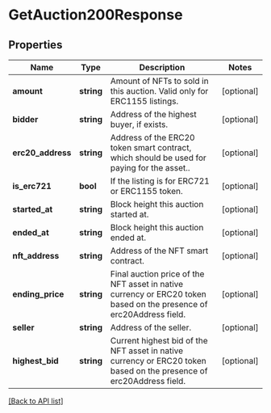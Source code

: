 # GetAuction200Response

## Properties

Name | Type | Description | Notes
------------ | ------------- | ------------- | -------------
**amount** | **string** | Amount of NFTs to sold in this auction. Valid only for ERC1155 listings. | [optional]
**bidder** | **string** | Address of the highest buyer, if exists. | [optional]
**erc20_address** | **string** | Address of the ERC20 token smart contract, which should be used for paying for the asset.. | [optional]
**is_erc721** | **bool** | If the listing is for ERC721 or ERC1155 token. | [optional]
**started_at** | **string** | Block height this auction started at. | [optional]
**ended_at** | **string** | Block height this auction ended at. | [optional]
**nft_address** | **string** | Address of the NFT smart contract. | [optional]
**ending_price** | **string** | Final auction price of the NFT asset in native currency or ERC20 token based on the presence of erc20Address field. | [optional]
**seller** | **string** | Address of the seller. | [optional]
**highest_bid** | **string** | Current highest bid of the NFT asset in native currency or ERC20 token based on the presence of erc20Address field. | [optional]

[[Back to API list]](../../README.md#api-endpoints)
